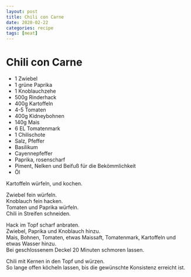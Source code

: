 ```yaml
---
layout: post
title: Chili con Carne
date: 2020-02-22
categories: recipe
tags: [meat]
---
```

# Chili con Carne

- 1 Zwiebel
- 1 grüne Paprika
- 1 Knoblauchzehe
- 500g Rinderhack
- 400g Kartoffeln
- 4-5 Tomaten
- 400g Kidneybohnen
- 140g Mais
- 6 EL Tomatenmark
- 1 Chilischote
- Salz, Pfeffer
- Basilikum
- Cayennepfeffer
- Paprika, rosenscharf
- Piment, Nelken und Beifuß für die Bekömmlichkeit
- Öl

Kartoffeln würfeln, und kochen.  
  
Zwiebel fein würfeln.  
Knoblauch fein hacken.  
Tomaten und Paprika würfeln.  
Chili in Streifen schneiden.  
  
Hack im Topf scharf anbraten.  
Zwiebel, Paprika und Knoblauch hinzu.  
Mais, Bohnen, Tomaten, etwas Maissaft, Tomatenmark, Kartoffeln und etwas Wasser hinzu.  
Bei geschlossenem Deckel 20 Minuten schmoren lassen.  
  
Chili mit Kernen in den Topf und würzen.  
So lange offen köcheln lassen, bis die gewünschte Konsistenz erreicht ist.  
